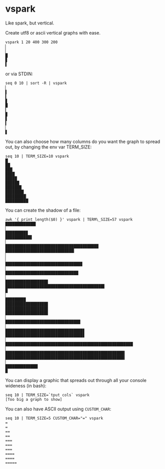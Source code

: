 vspark
======

Like spark, but vertical.

Create utf8 or ascii vertical graphs with ease.

    vspark 1 20 400 300 200
    ▏
    ▏
    █
    ▊
    ▌

or via STDIN:

    seq 0 10 | sort -R | vspark
    ▏
    ▌
    ▍
    ▊
    █
    ▎
    ▉
    ▋
    ▍
    ▏
    ▋

You can also choose how many columns do you want the graph to spread out, by changing the env var TERM\_SIZE:

    seq 10 | TERM_SIZE=10 vspark
    █▏
    ██▏
    ███▏
    ████▏
    █████▏
    ██████▏
    ███████▏
    ████████▏
    █████████▏
    ██████████▏


You can create the shadow of a file:

    awk '{ print length($0) }' vspark | TERM\_SIZE=57 vspark
    █████████████▍
    ▏
    █████████▉
    ███████████▋
    ▏
    █████████████████████████████████████████
    ██████████████████████████████▎
    ▏
    ▏
    █████████████████████████████████▉
    ▏
    ████████████████████████████████▏
    ▏
    ██████████████████▊
    ███████████████████████████████████████████▋
    █
    ▏
    █████████
    ██████████████████▊
    ██████████████████▊
    ██████████████████▊
    ▏
    █████████████████████████████████
    ▏
    ██████████████████████████████████▊
    ██████████████████████████████████▊
    ▏
    ████████████████████████████████████████████████████████▏
    ▏
    ████████████████████████████████████████████████████▌
    ████████████████████████████████████████████████████▌
    ▏
    ██████████████▎
    █


You can display a graphic that spreads out through all your console wideness (in bash):

    seq 10 | TERM_SIZE=`tput cols` vspark
    [Too big a graph to show]


You can also have ASCII output using `CUSTOM_CHAR`:

    seq 10 | TERM_SIZE=5 CUSTOM_CHAR="=" vspark
    =
    =
    ==
    ==
    ===
    ===
    ===
    ====
    ====
    =====

